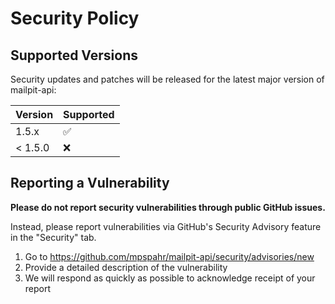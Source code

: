 # Security Policy

## Supported Versions

Security updates and patches will be released for the latest major version of mailpit-api:

| Version | Supported          |
| ------- | ------------------ |
| 1.5.x   | :white_check_mark: |
| < 1.5.0 | :x:                |

## Reporting a Vulnerability

**Please do not report security vulnerabilities through public GitHub issues.**

Instead, please report vulnerabilities via GitHub's Security Advisory feature in the "Security" tab.

1. Go to https://github.com/mpspahr/mailpit-api/security/advisories/new
2. Provide a detailed description of the vulnerability
3. We will respond as quickly as possible to acknowledge receipt of your report